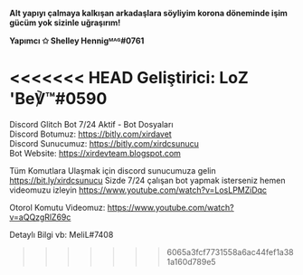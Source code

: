 **Alt yapıyı çalmaya kalkışan arkadaşlara söyliyim korona döneminde işim gücüm yok sizinle uğraşırım!**

**Yapımcı ✩ Shelley Hennigᴹᴬᴳ#0761**

<<<<<<< HEAD
**Geliştirici: LoZ 'Be℣™#0590**
=======
Discord Glitch Bot 7/24 Aktif - Bot Dosyaları
<br>
Discord Botumuz: https://bitly.com/xirdavet
<br>
Discord Sunucumuz: https://bitly.com/xirdcsunucu
<br>
Bot Website: https://xirdevteam.blogspot.com

Tüm Komutlara Ulaşmak için discord sunucumuza gelin https://bit.ly/xirdcsunucu Sizde 7/24 çalışan bot yapmak isterseniz hemen videomuzu izleyin
https://www.youtube.com/watch?v=LosLPMZiDqc

Otorol Komutu Videomuz:
https://www.youtube.com/watch?v=aQQzgRlZ69c

Detaylı Bilgi vb: MeliL#7408
>>>>>>> 6065a3fcf7731558a6ac44fef1a381a160d789e5
